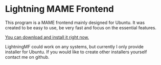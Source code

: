 Lightning MAME Frontend
=======================

This program is a MAME frontend mainly designed for Ubuntu. It was created to be easy to use, be very fast and focus on the essential features.

[You can download and install it right now.](https://github.com/nicolas-van/lightningmf/downloads)

LightningMF could work on any systems, but currently I only provide installer for Ubuntu. If you would like to create other installers yourself contact me on github.
